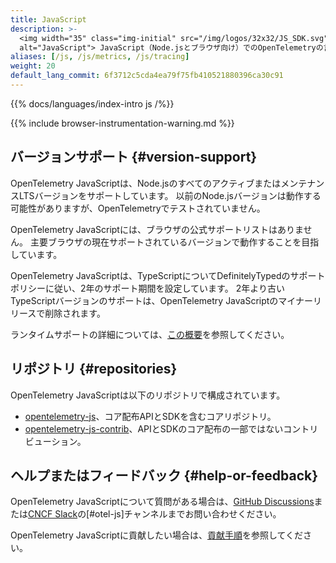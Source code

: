```yaml
---
title: JavaScript
description: >-
  <img width="35" class="img-initial" src="/img/logos/32x32/JS_SDK.svg"
  alt="JavaScript"> JavaScript（Node.jsとブラウザ向け）でのOpenTelemetryの言語固有実装。
aliases: [/js, /js/metrics, /js/tracing]
weight: 20
default_lang_commit: 6f3712c5cda4ea79f75fb410521880396ca30c91
---
```


{{% docs/languages/index-intro js /%}}

{{% include browser-instrumentation-warning.md %}}

## バージョンサポート {#version-support}

OpenTelemetry JavaScriptは、Node.jsのすべてのアクティブまたはメンテナンスLTSバージョンをサポートしています。
以前のNode.jsバージョンは動作する可能性がありますが、OpenTelemetryでテストされていません。

OpenTelemetry JavaScriptには、ブラウザの公式サポートリストはありません。
主要ブラウザの現在サポートされているバージョンで動作することを目指しています。

OpenTelemetry JavaScriptは、TypeScriptについてDefinitelyTypedのサポートポリシーに従い、2年のサポート期間を設定しています。
2年より古いTypeScriptバージョンのサポートは、OpenTelemetry JavaScriptのマイナーリリースで削除されます。

ランタイムサポートの詳細については、[この概要](https://github.com/open-telemetry/opentelemetry-js#supported-runtimes)を参照してください。

## リポジトリ {#repositories}

OpenTelemetry JavaScriptは以下のリポジトリで構成されています。

- [opentelemetry-js](https://github.com/open-telemetry/opentelemetry-js)、コア配布APIとSDKを含むコアリポジトリ。
- [opentelemetry-js-contrib](https://github.com/open-telemetry/opentelemetry-js-contrib)、APIとSDKのコア配布の一部ではないコントリビューション。

## ヘルプまたはフィードバック {#help-or-feedback}

OpenTelemetry JavaScriptについて質問がある場合は、[GitHub Discussions](https://github.com/open-telemetry/opentelemetry-js/discussions)または[CNCF Slack](https://slack.cncf.io/)の[#otel-js]チャンネルまでお問い合わせください。

OpenTelemetry JavaScriptに貢献したい場合は、[貢献手順](https://github.com/open-telemetry/opentelemetry-js/blob/main/CONTRIBUTING.md)を参照してください。
